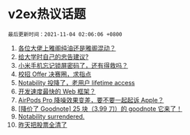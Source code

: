 # v2ex热议话题

`最后更新时间：2021-11-04 02:06:06 +0800`

1. [各位大佬上雅阁纯油还是雅阁混动？](https://www.v2ex.com/t/812614)
1. [给大学时自己的忠告建议?](https://www.v2ex.com/t/812588)
1. [小米手机忘记锁屏密码了，还有得救吗？](https://www.v2ex.com/t/812599)
1. [校招 Offer 决赛圈，求指点](https://www.v2ex.com/t/812642)
1. [Notability 投降了，老用户 lifetime access](https://www.v2ex.com/t/812598)
1. [开发速度最快的 Web 框架？](https://www.v2ex.com/t/812812)
1. [AirPods Pro 降噪效果变差，要不要一起起诉 Apple？](https://www.v2ex.com/t/812705)
1. [[降价了 Goodnote] 25 块（3.99 刀）的 goodnote 它来了！](https://www.v2ex.com/t/812691)
1. [Notability surrendered.](https://www.v2ex.com/t/812618)
1. [昨天把股票全清了](https://www.v2ex.com/t/812639)

